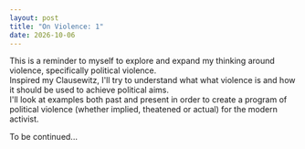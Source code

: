 ```yaml
---
layout: post
title: "On Violence: 1"
date: 2026-10-06
---
```


This is a reminder to myself to explore and expand my thinking around violence, specifically political violence.  
Inspired my Clausewitz, I'll try to understand what what violence is and how it should be used to achieve political aims.  
I'll look at examples both past and present in order to create a program of political violence (whether implied, theatened or actual) for the modern activist.  

To be continued...
